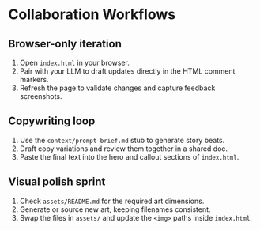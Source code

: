 # Collaboration Workflows

## Browser-only iteration

1. Open `index.html` in your browser.
2. Pair with your LLM to draft updates directly in the HTML comment markers.
3. Refresh the page to validate changes and capture feedback screenshots.

## Copywriting loop

1. Use the `context/prompt-brief.md` stub to generate story beats.
2. Draft copy variations and review them together in a shared doc.
3. Paste the final text into the hero and callout sections of `index.html`.

## Visual polish sprint

1. Check `assets/README.md` for the required art dimensions.
2. Generate or source new art, keeping filenames consistent.
3. Swap the files in `assets/` and update the `<img>` paths inside `index.html`.
